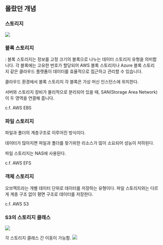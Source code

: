 ## 몰랐던 개념

### 스토리지

![](https://cdn.imweb.me/upload/S202001291023ba77fb258/e6131cf5b2abd.png)

### 블록 스토리지

: 블록 스토리지는 정보를 고정 크기의 블록으로 나누는 데이터 스토리지 유형을 의미합니다. 각 블록에는 고유한 번호가 할당되어 AWS 블록 스토리지나 Azure 블록 스토리지 같은 클라우드 플랫폼이 데이터를 효율적으로 접근하고 관리할 수 있습니다.

클라우드 환경에서 블록 스토리지 각 블록은 가상 머신 인스턴스에 위치한다.

서버와 스토리지 장비가 물리적으로 분리되어 있을 때, SAN(Storage Area Network)이 두 영역을 연결해 줍니다.

c.f. AWS EBS

### 파일 스토리지

파일과 폴더의 계층구조로 이루어진 방식이다.

데이터가 많아지면 파일과 폴더를 찾기위한 리소스가 많이 소요되어 성능이 저하된다.

파일 스토리지는 NAS에 사용된다.

c.f. AWS EFS

### 객체 스토리지

오브젝트라는 개별 데이터 단위로 데이터를 저장하는 유형이다. 파일 스토리지와는 다르게 계층 구조 없이 평면 구조로 데이터를 저장한다.

c.f. AWS S3

### S3의 스토리지 클래스

![](https://img1.daumcdn.net/thumb/R1280x0/?scode=mtistory2&fname=https%3A%2F%2Fblog.kakaocdn.net%2Fdna%2FIHxL8%2FbtsFmmDh9di%2FAAAAAAAAAAAAAAAAAAAAAFbsPCdsExnVks-O3NSm99bp238Ruo7tXaonamAdCkkG%2Fimg.png%3Fcredential%3DyqXZFxpELC7KVnFOS48ylbz2pIh7yKj8%26expires%3D1759244399%26allow_ip%3D%26allow_referer%3D%26signature%3DotkMHTqD278u58J5CPsdzIXBAL4%253D)

각 스토리지 클래스 간 이동이 가능함.
![](https://img1.daumcdn.net/thumb/R1280x0/?scode=mtistory2&fname=https%3A%2F%2Fblog.kakaocdn.net%2Fdna%2FbR05sT%2Fbtr4LGPR1zd%2FAAAAAAAAAAAAAAAAAAAAAAZQCfDAY87bgmXgCE40_BquoUC2KdwJF81CJelSGyEf%2Fimg.png%3Fcredential%3DyqXZFxpELC7KVnFOS48ylbz2pIh7yKj8%26expires%3D1759244399%26allow_ip%3D%26allow_referer%3D%26signature%3DTH7V0UN6OqwqPyjwXdIc%252Fw4f4r4%253D)
